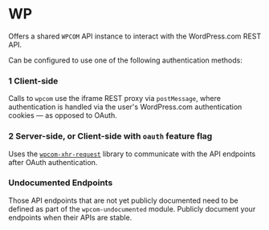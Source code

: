 # WP

Offers a shared `WPCOM` API instance to interact with the WordPress.com REST API.

Can be configured to use one of the following authentication methods:

### 1 Client-side

Calls to `wpcom` use the iframe REST proxy via `postMessage`, where authentication is handled via the user's WordPress.com authentication cookies — as opposed to OAuth.

### 2 Server-side, or Client-side with `oauth` feature flag

Uses the [`wpcom-xhr-request`](https://github.com/Automattic/wpcom-xhr-request) library to communicate with the API endpoints after OAuth authentication.

### Undocumented Endpoints

Those API endpoints that are not yet publicly documented need to be defined as part of the `wpcom-undocumented` module. Publicly document your endpoints when their APIs are stable.
